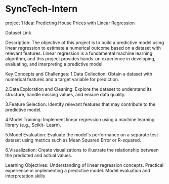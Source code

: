 # SyncTech-Intern
project 1
Idea: Predicting House Prices with Linear Regression

Dataset Link

Description:
The objective of this project is to build a predictive model using linear regression to estimate a
numerical outcome based on a dataset with relevant features. Linear regression is a
fundamental machine learning algorithm, and this project provides hands-on experience in
developing, evaluating, and interpreting a predictive model.

Key Concepts and Challenges:
1.Data Collection: Obtain a dataset with numerical features and a target variable for
prediction.

2.Data Exploration and Cleaning: Explore the dataset to understand its structure, handle
missing values, and ensure data quality.

3.Feature Selection: Identify relevant features that may contribute to the predictive model.

4.Model Training: Implement linear regression using a machine learning library (e.g., Scikit-
Learn).

5.Model Evaluation: Evaluate the model's performance on a separate test dataset using
metrics such as Mean Squared Error or R-squared.

6.Visualization: Create visualizations to illustrate the relationship between the predicted and
actual values.

Learning Objectives:
Understanding of linear regression concepts.
Practical experience in implementing a predictive model.
Model evaluation and interpretation skills
